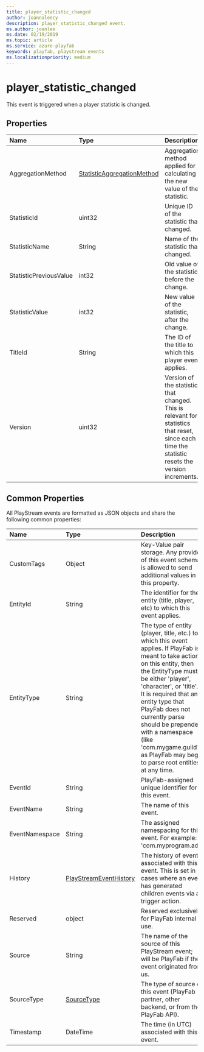 ```yaml
---
title: player_statistic_changed
author: joannaleecy
description: player_statistic_changed event.
ms.author: joanlee
ms.date: 02/19/2019
ms.topic: article
ms.service: azure-playfab
keywords: playfab, playstream events
ms.localizationpriority: medium
---
```


# player_statistic_changed

This event is triggered when a player statistic is changed.

## Properties

|Name|Type|Description|
| :--------------------|:-------------------|:----------------------|
|AggregationMethod|[StatisticAggregationMethod](data-types/statisticaggregationmethod.md)|Aggregation method applied for calculating the new value of the statistic.|
|StatisticId|uint32|Unique ID of the statistic that changed.|
|StatisticName|String|Name of the statistic that changed.|
|StatisticPreviousValue|int32|Old value of the statistic, before the change.|
|StatisticValue|int32|New value of the statistic, after the change.|
|TitleId|String|The ID of the title to which this player event applies.|
|Version|uint32|Version of the statistic that changed. This is relevant for statistics that reset, since each time the statistic resets the version increments.|

## Common Properties

All PlayStream events are formatted as JSON objects and share the following common properties:

|Name|Type|Description|
| :--------------------|:-------------------|:----------------------|
|CustomTags|Object|Key-Value pair storage. Any provider of this event schema is allowed to send additional values in this property.|
|EntityId|String|The identifier for the entity (title, player, etc) to which this event applies.|
|EntityType|String|The type of entity (player, title, etc.) to which this event applies. If PlayFab is meant to take action on this entity, then the EntityType must be either 'player', 'character', or 'title'. It is required that any entity type that PlayFab does not currently parse should be prepended with a namespace (like 'com.mygame.guild') as PlayFab may begin to parse root entities at any time.|
|EventId|String|PlayFab-assigned unique identifier for this event.|
|EventName|String|The name of this event.|
|EventNamespace|String|The assigned namespacing for this event. For example: 'com.myprogram.ads'|
|History|[PlayStreamEventHistory](data-types/playstreameventhistory.md)|The history of events associated with this event. This is set in cases where an event has generated children events via a trigger action.|
|Reserved|object|Reserved exclusively for PlayFab internal use.|
|Source|String|The name of the source of this PlayStream event; will be PlayFab if the event originated from us.|
|SourceType|[SourceType](data-types/sourcetype.md)|The type of source of this event (PlayFab partner, other backend, or from the PlayFab API).|
|Timestamp|DateTime|The time (in UTC) associated with this event.|